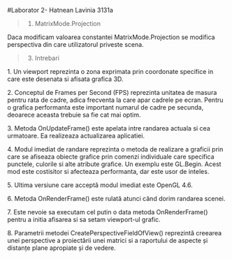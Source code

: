 #Laborator 2- Hatnean Lavinia 3131a
>1. MatrixMode.Projection
<p>Daca modificam valoarea constantei MatrixMode.Projection se modifica perspectiva din care utilizatorul priveste scena.</p>

> 3. Intrebari
<p>1. Un viewport reprezinta o zona exprimata prin coordonate specifice in care este desenata si afisata grafica 3D. </p>
<p>2. Conceptul de Frames per Second (FPS) reprezinta unitatea de masura pentru rata de  cadre, adica frecventa la care apar cadrele pe ecran. Pentru o grafica performanta este important numarul de cadre pe secunda, deoarece aceasta trebuie sa fie cat mai optim. </p>
<p>3. Metoda OnUpdateFrame() este apelata intre randarea actuala si cea urmatoare. Ea realizeaza actualizarea aplicatiei. </p>
<p>4. Modul imediat de randare reprezinta o metoda de realizare a graficii prin care se afiseaza obiecte grafice prin comenzi individuale care specifica punctele, culorile si alte atribute grafice. Un exemplu este GL.Begin. Acest mod este costisitor si afecteaza performanta, dar este usor de inteles.
<p>5. Ultima versiune care acceptă modul imediat este OpenGL 4.6. </p>
<p>6. Metoda OnRenderFrame() este rulată atunci când dorim randarea scenei.
<p>7. Este nevoie sa executam cel putin o data metoda OnRenderFrame() pentru a initia afisarea si sa setam viewport-ul grafic.</p>
<p>8. Parametrii metodei CreatePerspectiveFieldOfView() reprezintă creearea unei perspective a proiectării unei matrici si a raportului de aspecte și distanțe plane apropiate și de vedere.